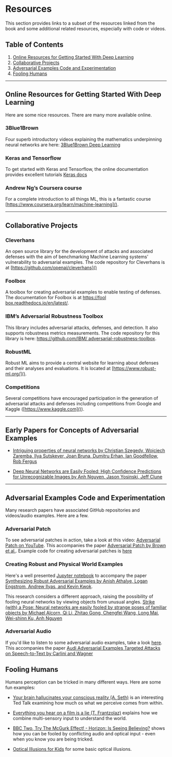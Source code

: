 # Resources

This section provides links to a subset of the resources linked from the book and some additional related 
resources, especially with code or videos.

## Table of Contents
1. [Online Resources for Getting Started With Deep Learning](#Online-Resources-for-Getting-Started-With-Deep-Learning)
2. [Collaborative Projects](#Collaborative-Projects)
3. [Adversarial Examples Code and Experimentation](#Adversarial-Examples-Code-and-Experimentation)
4. [Fooling Humans](#Fooling-Humans)

---
## Online Resources for Getting Started With Deep Learning
Here are some nice resources. There are many more available online.

### 3Blue1Brown

Four superb introductory videos explaining the mathematics underpinning 
neural networks are here: 
[3Blue1Brown Deep Learning](https://www.youtube.com/watch?v=aircAruvnKk&list=PLZHQObOWTQDNU6R1_67000Dx_ZCJB-3pi)

### Keras and Tensorflow
To get started with Keras and Tensorflow, the online documentation provides excellent tutorials
[Keras docs](https://keras.io/#you-have-just-found-keras)


### Andrew Ng’s Coursera course

For a complete introduction to all things ML, this is a fantastic course [https://www.coursera.org/learn/machine-learning]().

---
## Collaborative Projects

### Cleverhans 
An open source library for the development of attacks and associated defenses 
with the aim of benchmarking Machine Learning systems’ vulnerability to adversarial examples.
The code repository for Cleverhans is at [https://github.com/openai/cleverhans]()

### Foolbox
A toolbox for creating adversarial examples to enable testing of defenses.
The documentation for Foolbox is at [https://fool box.readthedocs.io/en/latest/]().

### IBM’s Adversarial Robustness Toolbox
This library includes adversarial attacks, defenses, and detection. 
It also supports robustness metrics measurements. 
The code repository for this library is here: [https://github.com/IBM/ adversarial-robustness-toolbox]().

### RobustML 
Robust ML aims to provide a central website for learning about defenses and their analyses and evaluations. 
It is located at [https://www.robust-ml.org/]().

### Competitions
Several competitions have encouraged participation in the generation of adversarial 
attacks and defenses including competitions from Google 
and Kaggle ([https://www.kaggle.com]()).

---
## Early Papers for Concepts of Adversarial Examples

* [Intriguing properties of neural networks by 
Christian Szegedy, Wojciech Zaremba, Ilya Sutskever, Joan Bruna, Dumitru Erhan, Ian Goodfellow, Rob Fergus](https://arxiv.org/abs/1312.6199)

* [Deep Neural Networks are Easily Fooled: High Confidence Predictions for Unrecognizable Images
by Anh Nguyen, Jason Yosinski, Jeff Clune](https://arxiv.org/abs/1412.1897)

---
## Adversarial Examples Code and Experimentation

Many research papers have associated GitHub repositories and videos/audio examples. Here are a few.

### Adversarial Patch

To see adversarial patches in action, take a look at this video:
[Adversarial Patch on YouTube](https://www.youtube.com/watch?v=i1sp4X57TL4&feature=youtu.be).
This accompanies the paper [Adversarial Patch by Brown et al.](https://arxiv.org/abs/1712.09665).
Example code for creating adversarial patches is [here](https://github.com/tensorflow/cleverhans/tree/master/examples/adversarial_patch)

### Creating Robust and Physical World Examples

Here's a well presented [Jupyter notebook](https://www.anishathalye.com/2017/07/25/synthesizing-adversarial-examples/) to accompany the paper 
[Synthesizing Robust Adversarial Examples by Anish Athalye, Logan Engstrom, Andrew Ilyas, and Kevin Kwok](https://arxiv.org/abs/1707.07397).

This research considers a different approach, raising the possibility of fooling neural networks by viewing objects from unusual angles.
[Strike (with) a Pose: Neural networks are easily fooled by strange poses of familiar objects 
by Michael Alcorn, Qi Li, Zhitao Gong, Chengfei Wang, Long Mai, Wei-shinn Ku, Anh Nguyen](http://anhnguyen.me/project/strike-with-a-pose/)

### Adversarial Audio 

If you'd like to listen to some adversarial audio examples, take a look [here](https://nicholas.carlini.com/code/audio_adversarial_examples/).
This accompanies the paper [Audi Adversarial Examples Targeted Attacks on Speech-to-Text
by Carlini and Wagner](https://nicholas.carlini.com/papers/2018_dls_audioadvex.pdf)

## Fooling Humans

Humans perception can be tricked in many different ways. Here are some fun examples:

*  [Your brain hallucinates your conscious reality (A. Seth)](https://www.ted.com/talks/anil_seth_how_your_brain_hallucinates_your_conscious_reality)
is an interesting Ted Talk examining how much os what we perceive comes from within.

*  [Everything you hear on a film is a lie (T. Frantzolaz)](https://www.ted.com/talks/tasos_frantzolas_everything_you_hear_on_film_is_a_lie) explains
how we combine multi-sensory input to understand the world.

*  [BBC Two, Try The McGurk Effect! - Horizon: Is Seeing Believing?](https://www.youtube.com/watch?v=G-lN8vWm3m0) shows how 
you can be fooled by conflicting audio and optical input - even when you know you are being tricked. 

*  [Optical Illusions for Kids](https://www.optics4kids.org/illusions) for some basic optical illusions.
